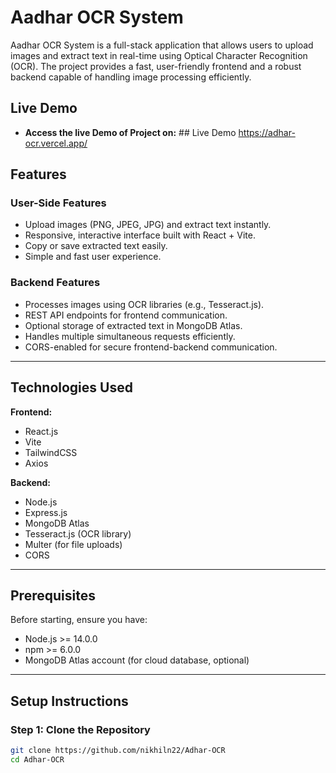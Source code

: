# Aadhar OCR System

Aadhar OCR System is a full-stack application that allows users to upload images and extract text in real-time using Optical Character Recognition (OCR). The project provides a fast, user-friendly frontend and a robust backend capable of handling image processing efficiently.

## Live Demo
- **Access the live Demo of Project on:** ## Live Demo
<a href="https://adhar-ocr.vercel.app/" target="_blank" rel="noopener noreferrer">https://adhar-ocr.vercel.app/</a>


## Features

### User-Side Features
- Upload images (PNG, JPEG, JPG) and extract text instantly.
- Responsive, interactive interface built with React + Vite.
- Copy or save extracted text easily.
- Simple and fast user experience.

### Backend Features
- Processes images using OCR libraries (e.g., Tesseract.js).
- REST API endpoints for frontend communication.
- Optional storage of extracted text in MongoDB Atlas.
- Handles multiple simultaneous requests efficiently.
- CORS-enabled for secure frontend-backend communication.

---

## Technologies Used

**Frontend:**
- React.js
- Vite
- TailwindCSS
- Axios

**Backend:**
- Node.js
- Express.js
- MongoDB Atlas
- Tesseract.js (OCR library)
- Multer (for file uploads)
- CORS

---

## Prerequisites

Before starting, ensure you have:  
- Node.js >= 14.0.0  
- npm >= 6.0.0  
- MongoDB Atlas account (for cloud database, optional)

---

## Setup Instructions

### Step 1: Clone the Repository

```bash
git clone https://github.com/nikhiln22/Adhar-OCR
cd Adhar-OCR